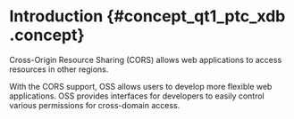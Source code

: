# Introduction {#concept_qt1_ptc_xdb .concept}

Cross-Origin Resource Sharing \(CORS\) allows web applications to access resources in other regions.

With the CORS support, OSS allows users to develop more flexible web applications. OSS provides interfaces for developers to easily control various permissions for cross-domain access.

